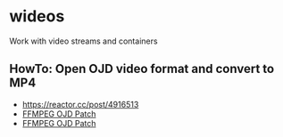 # wideos
Work with video streams and containers



## HowTo: Open OJD video format and convert to MP4
- https://reactor.cc/post/4916513
- [FFMPEG OJD Patch](https://reactor.cc/redirect?url=https%3A%2F%2Fdrive.google.com%2Ffile%2Fd%2F1GlMXGss0R2-jYP0TOZ_2Y1xzl9Ugar7l%2Fview%3Fusp%3Dsharing)
- [FFMPEG OJD Patch](/ojd_convert_final)
